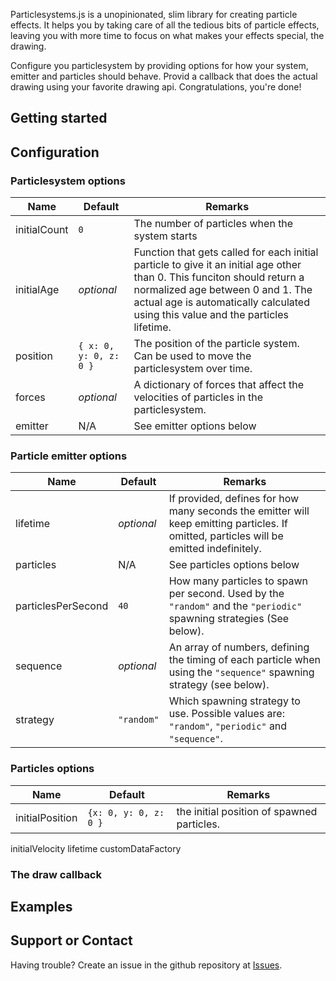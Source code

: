 Particlesystems.js is a unopinionated, slim library for creating particle effects. It helps you by taking care of all the tedious bits of particle effects, leaving you with more time to focus on what makes your effects special, the drawing.

Configure you particlesystem by providing options for how your system, emitter and particles should behave. Provid a callback that does the actual drawing using your favorite drawing api. Congratulations, you're done!

## Getting started


## Configuration

### Particlesystem options
| Name | Default | Remarks |
|---|---|---|
|initialCount|`0`|The number of particles when the system starts|
|initialAge|*optional*|Function that gets called for each initial particle to give it an initial age other than 0. This funciton should return a normalized age between 0 and 1. The actual age is automatically calculated using this value and the particles lifetime.
|position|`{ x: 0, y: 0, z: 0 }`|The position of the particle system. Can be used to move the particlesystem over time.|
|forces|*optional*|A dictionary of forces that affect the velocities of particles in the particlesystem.|
|emitter| N/A | See emitter options below |


### Particle emitter options
| Name | Default | Remarks |
|---|---|---|
|lifetime|*optional*|If provided, defines for how many seconds the emitter will keep emitting particles. If omitted, particles will be emitted indefinitely.|
|particles| N/A | See particles options below |
|particlesPerSecond|`40`|How many particles to spawn per second. Used by the `"random"` and the `"periodic"` spawning strategies (See below).|
|sequence|*optional*|An array of numbers, defining the timing of each particle when using the `"sequence"` spawning strategy (see below).|
|strategy|`"random"`|Which spawning strategy to use. Possible values are: `"random"`, `"periodic"` and `"sequence"`.|

### Particles options
| Name | Default | Remarks |
|---|---|---|
|initialPosition|`{x: 0, y: 0, z: 0 }`|the initial position of spawned particles.
initialVelocity
lifetime
customDataFactory

### The draw callback

## Examples

## Support or Contact
Having trouble? Create an issue in the github repository at [Issues](https://github.com/niklaspandersson/particlesystemsjs/issues).
